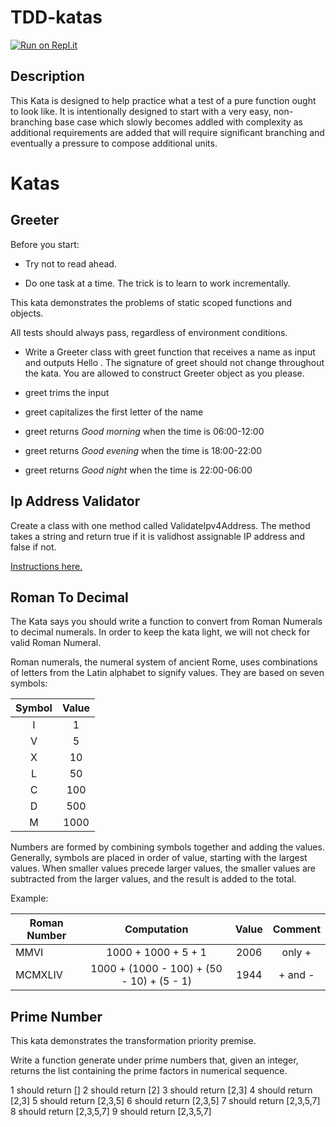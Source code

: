 # TDD-katas

[![Run on Repl.it](https://repl.it/badge/github/Jessyka/tdd-katas)](https://repl.it/github/Jessyka/tdd-katas)

## Description

This Kata is designed to help practice what a test of a pure function ought to look like. It is intentionally designed to start with a very easy, non-branching base case which slowly becomes addled with complexity as additional requirements are added that will require significant branching and eventually a pressure to compose additional units.

# Katas

## Greeter

Before you start:

+ Try not to read ahead.

+ Do one task at a time. The trick is to learn to work incrementally.

This kata demonstrates the problems of static scoped functions and objects.

All tests should always pass, regardless of environment conditions.

+ Write a Greeter class with greet function that receives a name as input and outputs Hello <name>. The signature of greet should not change throughout the kata. You are allowed to construct Greeter object as you please.

+ greet trims the input

+ greet capitalizes the first letter of the name

+ greet returns *Good morning <name>* when the time is 06:00-12:00

+ greet returns *Good evening <name>* when the time is 18:00-22:00

+ greet returns *Good night <name>* when the time is 22:00-06:00

## Ip Address Validator

Create a class with one method called ​ValidateIpv4Address​. The method takes a string and return true if it is validhost assignable IP address and false if not.

[Instructions here.](http://www.tddbuddy.com/katas/IP%20Validator.pdf)

## Roman To Decimal

The Kata says you should write a function to convert from Roman Numerals to decimal numerals. In order to keep the kata light, we will not check for valid Roman Numeral.

Roman numerals, the numeral system of ancient Rome, uses combinations of letters from the Latin alphabet to signify values. They are based on seven symbols:

| Symbol   |      Value    |
|:--------:|:-------------:|
|    I     |       1       |
|    V     |       5       |
|    X     |      10       |
|    L     |      50       |
|    C     |     100       |
|    D     |     500       |
|    M     |    1000       |


Numbers are formed by combining symbols together and adding the values. Generally, symbols are placed in order of value, starting with the largest values. When smaller values precede larger values, the smaller values are subtracted from the larger values, and the result is added to the total.

Example:

| Roman Number   |      Computation      |     Value      |     Comment |
|----------|:-------------:|:------:|:------:|
| MMVI |  1000 + 1000 + 5 + 1 | 2006 | only + |
| MCMXLIV |    1000 + (1000 - 100) + (50 - 10) + (5 - 1)    |   1944 | + and - |

## Prime Number

This kata demonstrates the transformation priority premise.

Write a function generate under prime numbers that, given an integer, returns the list containing the prime factors in numerical sequence.

1 should return []
2 should return [2]
3 should return [2,3]
4 should return [2,3]
5 should return [2,3,5]
6 should return [2,3,5]
7 should return [2,3,5,7]
8 should return [2,3,5,7]
9 should return [2,3,5,7]